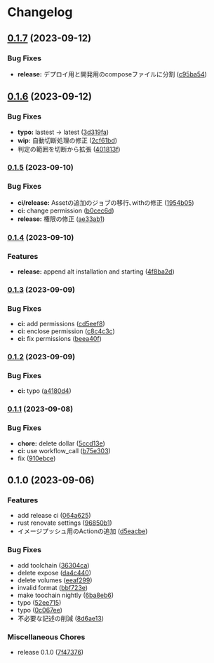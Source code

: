# Changelog

## [0.1.7](https://github.com/approvers/yomiage-mon/compare/v0.1.6...v0.1.7) (2023-09-12)


### Bug Fixes

* **release:** デプロイ用と開発用のcomposeファイルに分割 ([c95ba54](https://github.com/approvers/yomiage-mon/commit/c95ba54e32818bad6ecdd6be776ebfdb6e4d3b74))

## [0.1.6](https://github.com/approvers/yomiage-mon/compare/v0.1.5...v0.1.6) (2023-09-12)


### Bug Fixes

* **typo:** lastest -&gt; latest ([3d319fa](https://github.com/approvers/yomiage-mon/commit/3d319fa80a2015a72287ea0cec5c2a63f3cf768a))
* **wip:** 自動切断処理の修正 ([2cf61bd](https://github.com/approvers/yomiage-mon/commit/2cf61bdfc9880cdddc17a48819d7df20502adef2))
* 判定の範囲を切断から拡張 ([401813f](https://github.com/approvers/yomiage-mon/commit/401813ff64e1e63cbd38ffa488977247a063dcf5))

### [0.1.5](https://github.com/approvers/yomiage-mon/compare/v0.1.4...v0.1.5) (2023-09-10)


### Bug Fixes

* **ci/release:** Assetの追加のジョブの移行､withの修正 ([1954b05](https://github.com/approvers/yomiage-mon/commit/1954b058b57c44b0b6a3e8da914eee16936e84e6))
* **ci:** change permission ([b0cec6d](https://github.com/approvers/yomiage-mon/commit/b0cec6df427fbaa99f00249579930df9f71ae315))
* **release:** 権限の修正 ([ae33ab1](https://github.com/approvers/yomiage-mon/commit/ae33ab14b6f62f1e20ec89d914fc8652d45d7a8f))

### [0.1.4](https://github.com/approvers/yomiage-mon/compare/v0.1.3...v0.1.4) (2023-09-10)


### Features

* **release:** append alt installation and starting ([4f8ba2d](https://github.com/approvers/yomiage-mon/commit/4f8ba2d3298733c1ee482c583539418a9759aa98))

### [0.1.3](https://github.com/approvers/yomiage-mon/compare/v0.1.2...v0.1.3) (2023-09-09)


### Bug Fixes

* **ci:** add permissions ([cd5eef8](https://github.com/approvers/yomiage-mon/commit/cd5eef8708b5ef3809ebe7bc0908a29c326c1302))
* **ci:** enclose permission ([c8c4c3c](https://github.com/approvers/yomiage-mon/commit/c8c4c3c8913949ba8b5f89e19b029d3e65e4813c))
* **ci:** fix permissions ([beea40f](https://github.com/approvers/yomiage-mon/commit/beea40f22a3668a58323dd08a67e3b11d1bd1c9d))

### [0.1.2](https://github.com/approvers/yomiage-mon/compare/v0.1.1...v0.1.2) (2023-09-09)


### Bug Fixes

* **ci:** typo ([a4180d4](https://github.com/approvers/yomiage-mon/commit/a4180d4e40d6274421bacc28e07f3e80e5e55a06))

### [0.1.1](https://github.com/approvers/yomiage-mon/compare/v0.1.0...v0.1.1) (2023-09-08)


### Bug Fixes

* **chore:** delete dollar ([5ccd13e](https://github.com/approvers/yomiage-mon/commit/5ccd13e7fa5ec9b6b4d744a37f75468e5b7ab0e5))
* **ci:** use workflow_call ([b75e303](https://github.com/approvers/yomiage-mon/commit/b75e3034aa0528df666bacc2cf7825813cfe36a9))
* fix ([910ebce](https://github.com/approvers/yomiage-mon/commit/910ebce732934a39c84f4d9b07113e037a6a0b4c))

## 0.1.0 (2023-09-06)


### Features

* add release ci ([064a625](https://github.com/approvers/yomiage-mon/commit/064a625ce940360186a8941f6de32bb0c415f7fa))
* rust renovate settings ([96850b1](https://github.com/approvers/yomiage-mon/commit/96850b1373ede2f11804da08a1747e48b4875390))
* イメージプッシュ用のActionの追加 ([d5eacbe](https://github.com/approvers/yomiage-mon/commit/d5eacbe4e7289b42b24237372f705d7f93ac55b1))


### Bug Fixes

* add toolchain ([36304ca](https://github.com/approvers/yomiage-mon/commit/36304caf75f2b8a62e993e21b8ad543b4ac2d0e0))
* delete expose ([da4c440](https://github.com/approvers/yomiage-mon/commit/da4c440d46ef69e6874d11eae9c6527f9ff366f8))
* delete volumes ([eeaf299](https://github.com/approvers/yomiage-mon/commit/eeaf299bdc4905391886c105022336bb59ee7c6e))
* invalid format ([bbf723e](https://github.com/approvers/yomiage-mon/commit/bbf723e804b8a5e56ba57d07e0799fbd7073731a))
* make toochain nightly ([6ba8eb6](https://github.com/approvers/yomiage-mon/commit/6ba8eb687760ba20152f2c70a6dda2f8d6961c0f))
* typo ([52ee715](https://github.com/approvers/yomiage-mon/commit/52ee715b1a489ee467c093f8e53ff2d9e2684a7c))
* typo ([0c067ee](https://github.com/approvers/yomiage-mon/commit/0c067ee92934f28b571004b580c217457fd5018a))
* 不必要な記述の削減 ([8d6ae13](https://github.com/approvers/yomiage-mon/commit/8d6ae1302437e2748244053792fa0f4b644375c0))


### Miscellaneous Chores

* release 0.1.0 ([7f47376](https://github.com/approvers/yomiage-mon/commit/7f473760ab68a60e256b4d77efc7c7ccfa13c27a))
